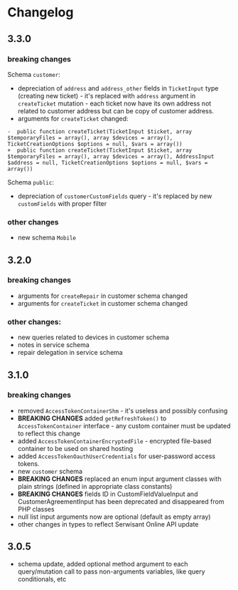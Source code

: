 # Changelog

## 3.3.0

### breaking changes

Schema `customer`:

- depreciation of `address` and `address_other` fields in `TicketInput` type (creating new ticket) - it's replaced
  with `address` argument in `createTicket` mutation - each ticket now have its own address not related to customer
  address but can be copy of customer address.
- arguments for `createTicket` changed:

```
-  public function createTicket(TicketInput $ticket, array $temporaryFiles = array(), array $devices = array(), TicketCreationOptions $options = null, $vars = array())
+  public function createTicket(TicketInput $ticket, array $temporaryFiles = array(), array $devices = array(), AddressInput $address = null, TicketCreationOptions $options = null, $vars = array())
```

Schema `public`:

- depreciation of `customerCustomFields` query - it's replaced by new `customFields` with proper filter

### other changes

- new schema `Mobile`

## 3.2.0

### breaking changes

- arguments for `createRepair` in customer schema changed
- arguments for `createTicket` in customer schema changed

### other changes:

- new queries related to devices in customer schema
- notes in service schema
- repair delegation in service schema

## 3.1.0

### breaking changes

- removed `AccessTokenContainerShm` - it's useless and possibly confusing
- **BREAKING CHANGES** added `getRefreshToken()` to `AccessTokenContainer` interface - any custom container must be
  updated to reflect this change
- added `AccessTokenContainerEncryptedFile` - encrypted file-based container to be used on shared hosting
- added `AccessTokenOauthUserCredentials` for user-password access tokens.
- new `customer` schema
- **BREAKING CHANGES** replaced an enum input argument classes with plain strings (defined in appropriate class
  constants)
- **BREAKING CHANGES** fields ID in CustomFieldValueInput and CustomerAgreementInput has been deprecated and disappeared
  from PHP classes
- null list input arguments now are optional (default as empty array)
- other changes in types to reflect Serwisant Online API update

## 3.0.5

- schema update, added optional method argument to each query/mutation call to pass non-arguments variables, like query
  conditionals, etc
